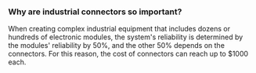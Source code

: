 ### Why are industrial connectors so important?

When creating complex industrial equipment that includes dozens or hundreds of electronic modules, the system's
reliability is determined by the modules' reliability by 50%, and the other 50% depends on the connectors. For this
reason, the cost of connectors can reach up to $1000 each.
